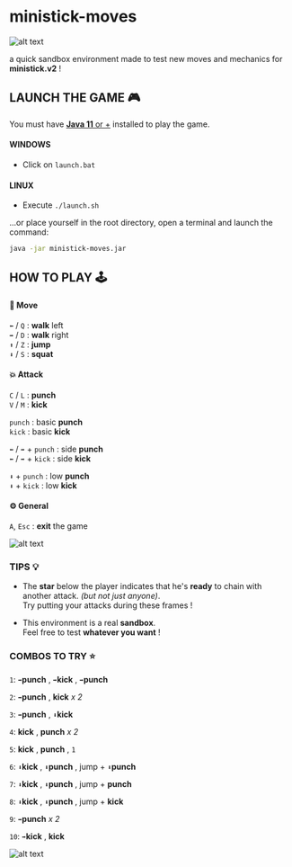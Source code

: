 # ministick-moves

![alt text](https://github.com/osef-art/osef-art.github.io/blob/main/assets/thumbnails/ministick2-clip-1.gif ":D")

a quick sandbox environment made to test new moves and mechanics for **ministick.v2** !

## LAUNCH THE GAME 🎮
You must have [**Java 11** or +](https://download.oracle.com/otn/java/jdk/13.0.2+8/d4173c853231432d94f001e99d882ca7/jdk-13.0.2_windows-x64_bin.exe)
installed to play the game.

#### WINDOWS
- Click on `launch.bat`

#### LINUX
- Execute `./launch.sh`

...or place yourself in the root directory,
open a terminal and launch the command:
```bash
java -jar ministick-moves.jar
```

## HOW TO PLAY 🕹

#### 🏃 Move
`⬅` / `Q` : **walk** left  
`➡` / `D` : **walk** right  
`⬆` / `Z` : **jump**  
`⬇` / `S` : **squat**


#### 💥 Attack

`C` / `L` : **punch**  
`V` / `M` : **kick**  

`punch` : basic **punch**  
`kick` : basic **kick**  

`⬅` / `➡` + `punch` : side **punch**  
`⬅` / `➡` + `kick` : side **kick** 

`⬇` + `punch` : low **punch**  
`⬇` + `kick` : low **kick**

#### ⚙ General 
`A`, `Esc` : **exit** the game

![alt text](https://github.com/osef-art/osef-art.github.io/blob/main/assets/thumbnails/ministick2-clip-2.gif ">:D")


### TIPS 💡

- The **star** below the player indicates that he's
  **ready** to chain with another attack. *(but not just anyone)*.  
  Try putting your attacks during these frames !
  
- This environment is a real **sandbox**.  
  Feel free to test **whatever you want** !
  

### COMBOS TO TRY ⭐

`1`: `➡`**punch** , `➡`**kick** , `➡`**punch**
  
`2`: `➡`**punch** , **kick** *x 2*
  
`3`: `➡`**punch** , `⬇`**kick** 

`4`: **kick** , **punch** *x 2*

`5`: **kick** , **punch** , `1`

`6`: `⬇`**kick** , `⬇`**punch** , jump + `⬇`**punch**

`7`: `⬇`**kick** , `⬇`**punch** , jump + **punch**

`8`: `⬇`**kick** , `⬇`**punch** , jump + **kick**

`9`: `➡`**punch** *x 2*

`10`: `➡`**kick** , **kick**


![alt text](https://github.com/osef-art/osef-art.github.io/blob/main/assets/thumbnails/ministick2-clip-3.gif "21 Combo !")
